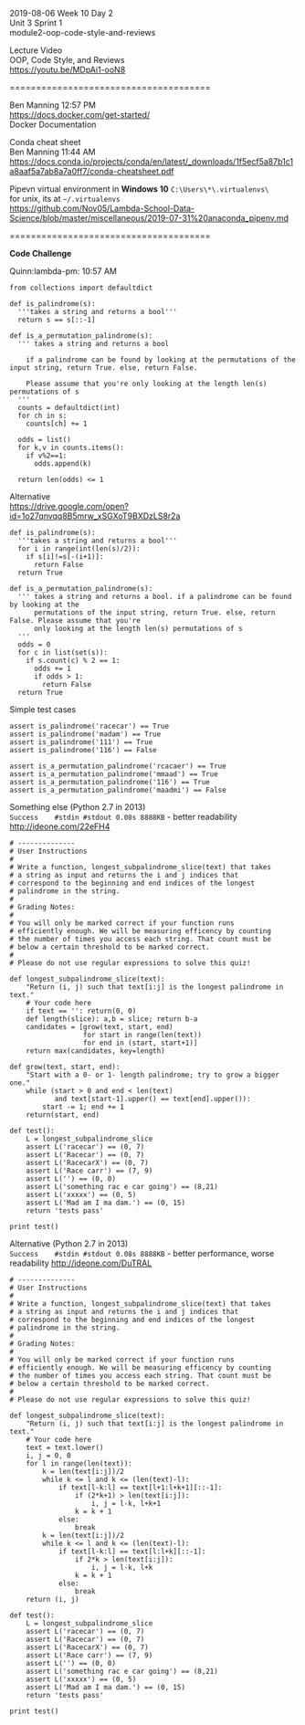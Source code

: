 
2019-08-06 Week 10 Day 2    
Unit 3 Sprint 1   
module2-oop-code-style-and-reviews   

Lecture Video  
OOP, Code Style, and Reviews  
https://youtu.be/MDpAi1-ooN8  

======================================

Ben Manning 12:57 PM  
https://docs.docker.com/get-started/  
Docker Documentation    

Conda cheat sheet  
Ben Manning 11:44 AM
https://docs.conda.io/projects/conda/en/latest/_downloads/1f5ecf5a87b1c1a8aaf5a7ab8a7a0ff7/conda-cheatsheet.pdf  

Pipevn virtual environment in **Windows 10** `C:\Users\*\.virtualenvs\`  
for unix, its at `~/.virtualenvs`  
https://github.com/Nov05/Lambda-School-Data-Science/blob/master/miscellaneous/2019-07-31%20anaconda_pipenv.md 

======================================

**Code Challenge**  

Quinn:lambda-pm: 10:57 AM  
```
from collections import defaultdict

def is_palindrome(s): 
  '''takes a string and returns a bool''' 
  return s == s[::-1]
  
def is_a_permutation_palindrome(s): 
  ''' takes a string and returns a bool
  
    if a palindrome can be found by looking at the permutations of the input string, return True. else, return False. 
    
    Please assume that you're only looking at the length len(s) permutations of s 
  ''' 
  counts = defaultdict(int)
  for ch in s: 
    counts[ch] += 1
  
  odds = list()
  for k,v in counts.items(): 
    if v%2==1: 
      odds.append(k)
    
  return len(odds) <= 1 
```

Alternative    
https://drive.google.com/open?id=1o27qnvqq8B5mrw_xSGXoT9BXDzLS8r2a    

```
def is_palindrome(s): 
  '''takes a string and returns a bool''' 
  for i in range(int(len(s)/2)):
    if s[i]!=s[-(i+1)]:
      return False
  return True

def is_a_permutation_palindrome(s): 
  ''' takes a string and returns a bool. if a palindrome can be found by looking at the     
      permutations of the input string, return True. else, return False. Please assume that you're
      only looking at the length len(s) permutations of s 
  ''' 
  odds = 0
  for c in list(set(s)):
    if s.count(c) % 2 == 1:
      odds += 1
      if odds > 1:
        return False
  return True
```

Simple test cases  
```
assert is_palindrome('racecar') == True
assert is_palindrome('madam') == True
assert is_palindrome('111') == True
assert is_palindrome('116') == False

assert is_a_permutation_palindrome('rcacaer') == True
assert is_a_permutation_palindrome('mmaad') == True
assert is_a_permutation_palindrome('116') == True
assert is_a_permutation_palindrome('maadmi') == False
```

Something else (Python 2.7 in 2013)  
`Success	#stdin #stdout 0.08s 8888KB`  - better readability
http://ideone.com/22eFH4  
```
# --------------
# User Instructions
#
# Write a function, longest_subpalindrome_slice(text) that takes 
# a string as input and returns the i and j indices that 
# correspond to the beginning and end indices of the longest 
# palindrome in the string. 
#
# Grading Notes:
# 
# You will only be marked correct if your function runs 
# efficiently enough. We will be measuring efficency by counting
# the number of times you access each string. That count must be
# below a certain threshold to be marked correct.
#
# Please do not use regular expressions to solve this quiz!
 
def longest_subpalindrome_slice(text):
    "Return (i, j) such that text[i:j] is the longest palindrome in text."
    # Your code here
    if text == '': return(0, 0)
    def length(slice): a,b = slice; return b-a
    candidates = [grow(text, start, end)
                  for start in range(len(text))
                  for end in (start, start+1)]
    return max(candidates, key=length)
 
def grow(text, start, end):
    "Start with a 0- or 1- length palindrome; try to grow a bigger one."
    while (start > 0 and end < len(text)
           and text[start-1].upper() == text[end].upper()):
        start -= 1; end += 1
    return(start, end)
 
def test():
    L = longest_subpalindrome_slice
    assert L('racecar') == (0, 7)
    assert L('Racecar') == (0, 7)
    assert L('RacecarX') == (0, 7)
    assert L('Race carr') == (7, 9)
    assert L('') == (0, 0)
    assert L('something rac e car going') == (8,21)
    assert L('xxxxx') == (0, 5)
    assert L('Mad am I ma dam.') == (0, 15)
    return 'tests pass'
 
print test()
```

Alternative (Python 2.7 in 2013)  
`Success	#stdin #stdout 0.08s 8888KB`  - better performance, worse readability
http://ideone.com/DuTRAL  

```
# --------------
# User Instructions
#
# Write a function, longest_subpalindrome_slice(text) that takes 
# a string as input and returns the i and j indices that 
# correspond to the beginning and end indices of the longest 
# palindrome in the string. 
#
# Grading Notes:
# 
# You will only be marked correct if your function runs 
# efficiently enough. We will be measuring efficency by counting
# the number of times you access each string. That count must be
# below a certain threshold to be marked correct.
#
# Please do not use regular expressions to solve this quiz!
 
def longest_subpalindrome_slice(text):
    "Return (i, j) such that text[i:j] is the longest palindrome in text."
    # Your code here
    text = text.lower()
    i, j = 0, 0
    for l in range(len(text)):
        k = len(text[i:j])/2
        while k <= l and k <= (len(text)-l):
            if text[l-k:l] == text[l+1:l+k+1][::-1]:
                if (2*k+1) > len(text[i:j]):
                    i, j = l-k, l+k+1
                k = k + 1
            else:
                break
        k = len(text[i:j])/2
        while k <= l and k <= (len(text)-l):
            if text[l-k:l] == text[l:l+k][::-1]:
                if 2*k > len(text[i:j]):
                    i, j = l-k, l+k
                k = k + 1
            else:
                break
    return (i, j)
 
def test():
    L = longest_subpalindrome_slice
    assert L('racecar') == (0, 7)
    assert L('Racecar') == (0, 7)
    assert L('RacecarX') == (0, 7)
    assert L('Race carr') == (7, 9)
    assert L('') == (0, 0)
    assert L('something rac e car going') == (8,21)
    assert L('xxxxx') == (0, 5)
    assert L('Mad am I ma dam.') == (0, 15)
    return 'tests pass'
 
print test()
```
